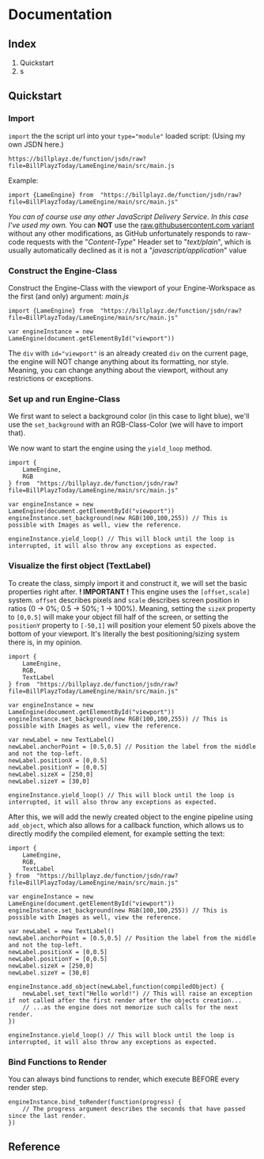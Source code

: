 # Documentation
## Index
1. Quickstart
2. s

## Quickstart
### Import
`import` the the script url into your `type="module"` loaded script:
(Using my own JSDN here.)

    https://billplayz.de/function/jsdn/raw?file=BillPlayzToday/LameEngine/main/src/main.js
Example:

    import {LameEngine} from  "https://billplayz.de/function/jsdn/raw?file=BillPlayzToday/LameEngine/main/src/main.js"

*You can of course use any other JavaScript Delivery Service. In this case I've used my own.*
You can **NOT** use the [raw.githubusercontent.com variant](https://raw.githubusercontent.com/BillPlayzToday/LameEngine/main/src/main.js) without any other modifications, as GitHub unfortunately responds to raw-code requests with the "*Content-Type*" Header set to "*text/plain*", which is usually automatically declined as it is not a "*javascript/application*" value
### Construct the Engine-Class
Construct the Engine-Class with the viewport of your Engine-Workspace as the first (and only) argument:
*main.js*

    import {LameEngine} from  "https://billplayz.de/function/jsdn/raw?file=BillPlayzToday/LameEngine/main/src/main.js"
    
    var engineInstance = new LameEngine(document.getElementById("viewport"))

The `div` with `id="viewport"` is an already created `div` on the current page, the engine will NOT change anything about its formatting, nor style. Meaning, you can change anything about the viewport, without any restrictions or exceptions.
### Set up and run Engine-Class
We first want to select a background color (in this case to light blue), we'll use the `set_background` with an RGB-Class-Color (we will have to import that).

We now want to start the engine using the `yield_loop` method.

    import {
	    LameEngine,
	    RGB
    } from  "https://billplayz.de/function/jsdn/raw?file=BillPlayzToday/LameEngine/main/src/main.js"
    
    var engineInstance = new LameEngine(document.getElementById("viewport"))
    engineInstance.set_background(new RGB(100,100,255)) // This is possible with Images as well, view the reference.
    
    engineInstance.yield_loop() // This will block until the loop is interrupted, it will also throw any exceptions as expected.
### Visualize the first object (TextLabel)
To create the class, simply import it and construct it, we will set the basic properties right after.
**! IMPORTANT !**
This engine uses the `[offset,scale]` system. `offset` describes pixels and `scale` describes screen position in ratios (0 -> 0%; 0.5 -> 50%; 1 -> 100%). Meaning, setting the `sizeX` property to `[0,0.5]` will make your object fill half of the screen, or setting the `positionY` property to `[-50,1]` will position your element 50 pixels above the bottom of your viewport. It's literally the best positioning/sizing system there is, in my opinion.

    import {
	    LameEngine,
	    RGB,
	    TextLabel
    } from  "https://billplayz.de/function/jsdn/raw?file=BillPlayzToday/LameEngine/main/src/main.js"
    
    var engineInstance = new LameEngine(document.getElementById("viewport"))
    engineInstance.set_background(new RGB(100,100,255)) // This is possible with Images as well, view the reference.
    
    var newLabel = new TextLabel()
    newLabel.anchorPoint = [0.5,0.5] // Position the label from the middle and not the top-left.
    newLabel.positionX = [0,0.5]
    newLabel.positionY = [0,0.5]
    newLabel.sizeX = [250,0]
    newLabel.sizeY = [30,0]

    engineInstance.yield_loop() // This will block until the loop is interrupted, it will also throw any exceptions as expected.

After this, we will add the newly created object to the engine pipeline using `add_object`, which also allows for a callback function, which allows us to directly modify the compiled element, for example setting the text:

    import {
	    LameEngine,
	    RGB,
	    TextLabel
    } from  "https://billplayz.de/function/jsdn/raw?file=BillPlayzToday/LameEngine/main/src/main.js"
    
    var engineInstance = new LameEngine(document.getElementById("viewport"))
    engineInstance.set_background(new RGB(100,100,255)) // This is possible with Images as well, view the reference.
    
    var newLabel = new TextLabel()
    newLabel.anchorPoint = [0.5,0.5] // Position the label from the middle and not the top-left.
    newLabel.positionX = [0,0.5]
    newLabel.positionY = [0,0.5]
    newLabel.sizeX = [250,0]
    newLabel.sizeY = [30,0]
    
    engineInstance.add_object(newLabel,function(compiledObject) {
	    newLabel.set_text("Hello world!") // This will raise an exception if not called after the first render after the objects creation...
	    // ...as the engine does not memorize such calls for the next render.
    })

    engineInstance.yield_loop() // This will block until the loop is interrupted, it will also throw any exceptions as expected.

### Bind Functions to Render
You can always bind functions to render, which execute BEFORE every render step.

    engineInstance.bind_toRender(function(progress) {
	    // The progress argument describes the seconds that have passed since the last render.
    })

## Reference
